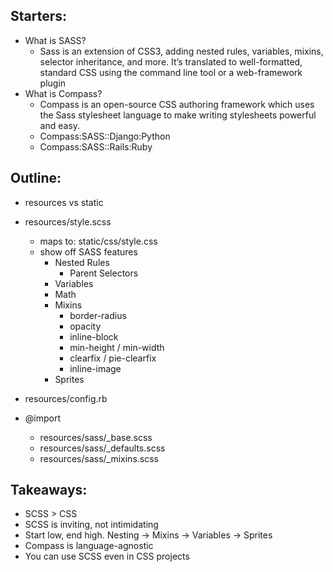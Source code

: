 ## Starters:

- What is SASS?
	- Sass is an extension of CSS3, adding nested rules, variables, mixins, selector inheritance, and more. It’s translated to well-formatted, standard CSS using the command line tool or a web-framework plugin
- What is Compass?
	- Compass is an open-source CSS authoring framework which uses the Sass stylesheet language to make writing stylesheets powerful and easy.
	- Compass:SASS::Django:Python
	- Compass:SASS::Rails:Ruby

## Outline:

- resources vs static

- resources/style.scss
	- maps to: static/css/style.css
	- show off SASS features
		- Nested Rules
			- Parent Selectors
		- Variables
		- Math
		- Mixins
			- border-radius
			- opacity
			- inline-block
			- min-height / min-width
			- clearfix / pie-clearfix
			- inline-image
		- Sprites

- resources/config.rb

- @import
	- resources/sass/_base.scss
	- resources/sass/_defaults.scss
	- resources/sass/_mixins.scss

## Takeaways:

- SCSS > CSS
- SCSS is inviting, not intimidating
- Start low, end high. Nesting -> Mixins -> Variables -> Sprites
- Compass is language-agnostic
- You can use SCSS even in CSS projects